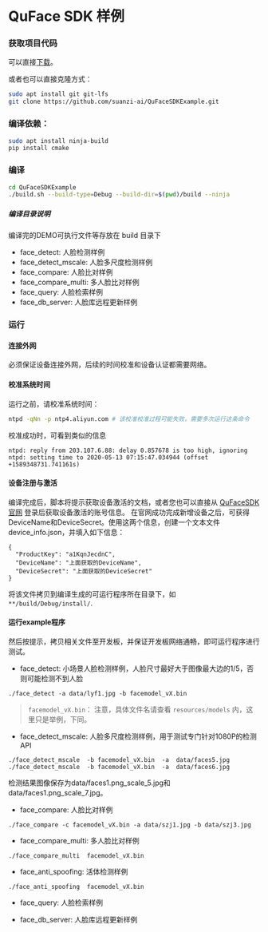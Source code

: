 # QuFace SDK 样例

### 获取项目代码

可以直接[下载](https://github.com/suanzi-ai/QuFaceSDKExample/archive/master.zip)。

或者也可以直接克隆方式：

```bash
sudo apt install git git-lfs
git clone https://github.com/suanzi-ai/QuFaceSDKExample.git
```

### 编译依赖：

```bash
sudo apt install ninja-build
pip install cmake
```

### 编译

```bash
cd QuFaceSDKExample
./build.sh --build-type=Debug --build-dir=$(pwd)/build --ninja
```

##### 编译目录说明

编译完的DEMO可执行文件等存放在 build 目录下

- face_detect: 人脸检测样例
- face_detect_mscale: 人脸多尺度检测样例
- face_compare: 人脸比对样例
- face_compare_multi: 多人脸比对样例
- face_query: 人脸检索样例
- face_db_server: 人脸库远程更新样例

### 运行

#### 连接外网
必须保证设备连接外网，后续的时间校准和设备认证都需要网络。

#### 校准系统时间
运行之前，请校准系统时间：

```bash
ntpd -qNn -p ntp4.aliyun.com # 该校准校准过程可能失败，需要多次运行这条命令
```
校准成功时，可看到类似的信息
```
ntpd: reply from 203.107.6.88: delay 0.857678 is too high, ignoring
ntpd: setting time to 2020-05-13 07:15:47.034944 (offset +1589348731.741161s)
```

#### 设备注册与激活
编译完成后，脚本将提示获取设备激活的文档，或者您也可以直接从 [QuFaceSDK 官网](https://www.quvision.com/) 登录后获取设备激活的账号信息。
在官网成功完成新增设备之后，可获得DeviceName和DeviceSecret。使用这两个信息，创建一个文本文件device_info.json，并填入如下信息：
```
{
  "ProductKey": "a1KqnJecdnC",
  "DeviceName": "上面获取的DeviceName",
  "DeviceSecret": "上面获取的DeviceSecret"
}
```
将该文件拷贝到编译生成的可运行程序所在目录下，如```**/build/Debug/install/```.

#### 运行example程序
然后按提示，拷贝相关文件至开发板，并保证开发板网络通畅，即可运行程序进行测试。

- face_detect: 小场景人脸检测样例，人脸尺寸最好大于图像最大边的1/5，否则可能检测不到人脸
```
./face_detect -a data/lyf1.jpg -b facemodel_vX.bin
```

> `facemodel_vX.bin`： 注意，具体文件名请查看 `resources/models` 内，这里只是举例，下同。

- face_detect_mscale: 人脸多尺度检测样例，用于测试专门针对1080P的检测API
```
./face_detect_mscale  -b facemodel_vX.bin  -a  data/faces5.jpg
./face_detect_mscale  -b facemodel_vX.bin  -a  data/faces6.jpg
```
检测结果图像保存为data/faces1.png_scale_5.jpg和data/faces1.png_scale_7.jpg。

- face_compare: 人脸比对样例
```
./face_compare -c facemodel_vX.bin -a data/szj1.jpg -b data/szj3.jpg
```

- face_compare_multi: 多人脸比对样例
```
./face_compare_multi  facemodel_vX.bin
```

- face_anti_spoofing: 活体检测样例
```
./face_anti_spoofing  facemodel_vX.bin
```
- face_query: 人脸检索样例

- face_db_server: 人脸库远程更新样例
